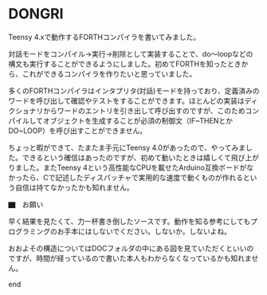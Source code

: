 # DONGRI
Teensy 4.xで動作するFORTHコンパイラを書いてみました。

対話モードをコンパイル→実行→削除として実装することで、do〜loopなどの構文も実行することができるようにしました。初めてFORTHを知ったときから、これができるコンパイラを作りたいと思っていました。

多くのFORTHコンパイラはインタプリタ(対話)モードを持っており、定義済みのワードを呼び出して確認やテストをすることができます。ほとんどの実装はディクショナリからワードのエントリを引き出して呼び出すのですが、このためコンパイルしてオブジェクトを生成することが必須の制御文（IF~THENとかDO~LOOP）を呼び出すことができません。

ちょっと暇ができて、たまたま手元にTeensy 4.0があったので、やってみました。できるという確信はあったのですが、初めて動いたときは嬉しくて飛び上がりました。またTeensy 4という高性能なCPUを載せたArduino互換ボードがなかったら、Cで記述したディスパッチャで実用的な速度で動くものが作れるという自信は持てなかったかも知れません。


▇　お願い

早く結果を見たくて、力一杯書き倒したソースです。動作を知る参考にしてもプログラミングのお手本にはしないでください。しないか。しないよね。

おおよその構造についてはDOCフォルダの中にある図を見ていただくといいのですが、時間が経っているので書いた本人もわからなくなっているかも知れません。

end